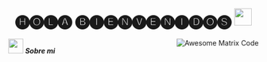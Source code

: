 <h1 align="center"><b> 🅗🅞🅛🅐 🅑🅘🅔🅝🅥🅔🅝🅘🅓🅞🅢 </b><img src="https://media.giphy.com/media/hvRJCLFzcasrR4ia7z/giphy.gif" width="35"></h1>


<img src = 'https://github.com/MarikIshtar007/MarikIshtar007/blob/master/images/matrix.gif' alt = 'Awesome Matrix Code' align='right'/>

<img src="https://media.giphy.com/media/ObNTw8Uzwy6KQ/giphy.gif" width="30px">&nbsp;***Sobre mi***

<!--
**punshaa/punshaa** is a ✨ _special_ ✨ repository because its `README.md` (this file) appears on your GitHub profile.

Here are some ideas to get you started:

- 🔭 I’m currently working on ...
- 🌱 I’m currently learning ...
- 👯 I’m looking to collaborate on ...
- 🤔 I’m looking for help with ...
- 💬 Ask me about ...
- 📫 How to reach me: ...
- 😄 Pronouns: ...
- ⚡ Fun fact: ...
-->
